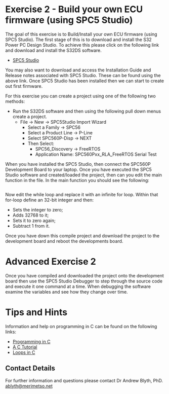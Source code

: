 # Exercise 2 - Build your own ECU firmware (using SPC5 Studio)

The goal of this exercise is to Build/Install your own ECU firmware (using SPC5 Studio). The first stage of this is to download and install the S32 Power PC Design Studio. To achieve this please click on the following link and download and install the S32DS software.

* [SPC5 Studio](https://www.st.com/content/st_com/en/products/development-tools/software-development-tools/spc5-software-development-tools/spc5-studio.html)

You may also want to download and access the Installation Guide and Release notes associated with SPC5 Studio. These can be found using the above link. Once SPC5 Studio has been installed then we can start to create out first firmware.

For this exercise you can create a project using one of the following two methods:

* Run the S32DS software and then using the following pull down menus create a project.
  * File -> New -> SPC5Studio Import Wizard
    * Select a Family -> SPC56
    * Select a Product Line -> P-Line
    * Select SPC560P-Disp -> NEXT
    * Then Select:
      * SPC56_Discovery -> FreeRTOS
      * Application Name: SPC560Pxx_RLA_FreeRTOS Serial Test

When you have installed the SPC5 Studio, then connect the SPC560P Development Board to your laptop. Once you have executed the SPC5 Studio software and created/loaded the project, then can you edit the main function in the file. In the main function you should see the following:
```c

```
Now edit the while loop and replace it with an infinite for loop. Within that for-loop define an 32-bit integer and then:
* Sets the integer to zero;
* Adds 32768 to it;
* Sets it to zero again;
* Subtract 1 from it.

Once you have down this compile project and download the project to the development board and reboot the developments board.

# Advanced Exercise 2

Once you have compiled and downloaded the project onto the development board then use the SPC5 Studio Debugger to step through the source code and execute it one command at a time. When debugging the software examine the variables and see how they change over time.

# Tips and Hints
Information and help on programming in C can be found on the following links:
* [Programming in C](https://beginnersbook.com/2014/01/c-program-structure/)
* [A C Tutorial](https://www.cprogramming.com/tutorial/c-tutorial.html?inl=nv)
* [Loops in C](https://www.tutorialspoint.com/cprogramming/c_loops.htm)

## Contact Details

For further information and questions please contact Dr Andrew Blyth, PhD. <ablyth@merimetso.net>
